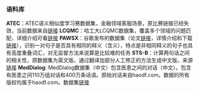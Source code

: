 ### 语料库

**ATEC**：ATEC语义相似度学习赛数据集，金融领域客服场景，原比赛链接已经失效，当前数据来自[链接](https://github.com/IceFlameWorm/NLP_Datasets/tree/master/ATEC)
**LCQMC**：哈工大LCQMC数据集，覆盖多个领域的问题匹配，详细介绍可看[链接](http://icrc.hitsz.edu.cn/Article/show/171.html)
**PAWSX**：谷歌发布的数据集（论文[链接](https://arxiv.org/abs/1908.11828)，详情介绍和下载[链接](https://github.com/google-research-datasets/paws/tree/master/pawsx)），识别一对句子是否具有相同的释义（含义），特点是非相同释义的句子也具有高度重叠词汇，对无监督方法来说算是比较难的任务
**STS-B**：计算两句话之间的相关性，原数据集为英文版，通过翻译加部分人工修正的方法生成中文版，来源[链接](https://github.com/pluto-junzeng/CNSD)
**MedDialog**: MedDialog数据集（中文）包含医患之间的对话（中文）。包含有医患之间110万组对话和400万条话语。原始对话来自haodf.com。数据的所有版权均属于haodf.com。数据集[链接](https://github.com/UCSD-AI4H/Medical-Dialogue-System)
